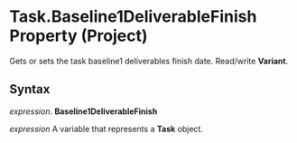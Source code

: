 
# Task.Baseline1DeliverableFinish Property (Project)

Gets or sets the task baseline1 deliverables finish date. Read/write  **Variant**.


## Syntax

 _expression_. **Baseline1DeliverableFinish**

 _expression_ A variable that represents a **Task** object.

